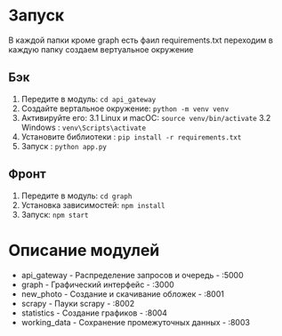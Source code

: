 # Запуск 
В каждой папки кроме graph есть фаил requirements.txt переходим в каждую папку создаем вертуальное окружение 
## Бэк
1. Передите в модуль: ```cd api_gateway```
2. Создайте вертальное окружение: ```python -m venv venv```
3. Активируйте его: 
3.1 Linux и macOC: ```source venv/bin/activate```
3.2 Windows : ```venv\Scripts\activate```
4. Установите библиотеки : ```pip install -r requirements.txt```
5. Запуск : ```python app.py```

## Фронт
1. Передите в модуль: ```cd graph```
2. Установка зависимостей: ```npm install```
3. Запуск: ```npm start```

# Описание модулей
- api_gateway - Распределение запросов и очередь - :5000
- graph - Графический интерфейс - :3000
- new_photo - Создание и скачивание обложек - :8001
- scrapy - Пауки scrapy - :8002
- statistics - Создание графиков - :8004
- working_data - Сохранение промежуточных данных - :8003



